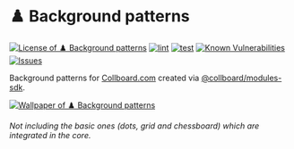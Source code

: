 # ♟️ Background patterns

<!--Badges-->
<!--⚠️WARNING: This section was generated by https://github.com/hejny/batch-project-editor/blob/main/src/workflows/800-badges/badges.ts so every manual change will be overwritten.-->


[![License of ♟️ Background patterns](https://img.shields.io/github/license/collboard/background-patterns.svg?style=flat)](https://github.com/collboard/background-patterns/blob/main/LICENSE)
[![lint](https://github.com/collboard/background-patterns/actions/workflows/lint.yml/badge.svg)](https://github.com/collboard/background-patterns/actions/workflows/lint.yml)
[![test](https://github.com/collboard/background-patterns/actions/workflows/test.yml/badge.svg)](https://github.com/collboard/background-patterns/actions/workflows/test.yml)
[![Known Vulnerabilities](https://snyk.io/test/github/collboard/background-patterns/badge.svg)](https://snyk.io/test/github/collboard/background-patterns)
[![Issues](https://img.shields.io/github/issues/collboard/background-patterns.svg?style=flat)](https://github.com/collboard/background-patterns/issues)

<!--/Badges-->

Background patterns for [Collboard.com](https://collboard.com/) created via [@collboard/modules-sdk](https://www.npmjs.com/package/@collboard/modules-sdk).



<!--Wallpaper-->
<!--⚠️WARNING: This section was generated by https://github.com/hejny/batch-project-editor/blob/main/src//workflows/315-ai-generated-wallpaper/4-aiGeneratedWallpaperUseInReadme.ts so every manual change will be overwritten.-->
[![Wallpaper of ♟️ Background patterns](assets/ai/wallpaper/gallery/eca910de-959c-4b73-a028-74a8c4fe77c5-0_0.png)](https://www.midjourney.com/app/jobs/eca910de-959c-4b73-a028-74a8c4fe77c5)
<!--/Wallpaper-->

_Not including the basic ones (dots, grid and chessboard) which are integrated in the core._
